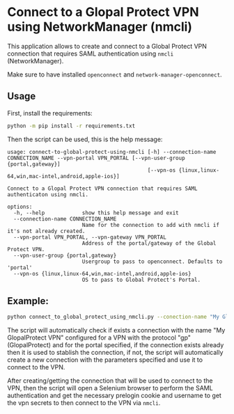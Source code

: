# Connect to a Glopal Protect VPN using NetworkManager (nmcli)

This application allows to create and connect to a Global Protect VPN connection that requires SAML authentication using `nmcli` (NetworkManager).

Make sure to have installed `openconnect` and `network-manager-openconnect`.

## Usage

First, install the requirements:

```bash
python -m pip install -r requirements.txt
```

Then the script can be used, this is the help message:

```
usage: connect-to-global-protect-using-nmcli [-h] --connection-name CONNECTION_NAME --vpn-portal VPN_PORTAL [--vpn-user-group {portal,gateway}]
                                             [--vpn-os {linux,linux-64,win,mac-intel,android,apple-ios}]

Connect to a Glopal Protect VPN connection that requires SAML authenticaton using nmcli.

options:
  -h, --help            show this help message and exit
  --connection-name CONNECTION_NAME
                        Name for the connection to add with nmcli if it's not already created.
  --vpn-portal VPN_PORTAL, --vpn-gateway VPN_PORTAL
                        Address of the portal/gateway of the Global Protect VPN.
  --vpn-user-group {portal,gateway}
                        Usergroup to pass to openconnect. Defaults to 'portal'
  --vpn-os {linux,linux-64,win,mac-intel,android,apple-ios}
                        OS to pass to Global Protect's Portal.
```

## Example:

```bash
python connect_to_global_protect_using_nmcli.py --conection-name "My GlopalProtect VPN" --vpn-portal "portal.testvpn.com" --vpn-user-group "portal" --vpn-os "linux"
```

The script will automatically check if exists a connection with the name "My GlopalProtect VPN" configured for a VPN with the protocol "gp" (GlopalProtect) and for the portal specified, if the connection exists already then it is used to stablish the connection, if not, the script will automatically create a new connection with the parameters specified and use it to connect to the VPN.

After creating/getting the connection that will be used to connect to the VPN, then the script will open a Selenium browser to perform the SAML authentication and get the necessary prelogin cookie and username to get the vpn secrets to then connect  to the VPN via `nmcli`.
